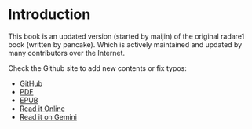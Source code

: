 # Introduction

This book is an updated version (started by maijin) of the original
radare1 book (written by pancake). Which is actively maintained and
updated by many contributors over the Internet.

Check the Github site to add new contents or fix typos:

* [GitHub](https://github.com/radareorg/radare2-book)
* [PDF](https://github.com/radareorg/radare2-book/releases)
* [EPUB](https://github.com/radareorg/radare2-book/releases)
* [Read it Online](https://book.rada.re/)
* [Read it on Gemini](gemini://radare.org/book)
